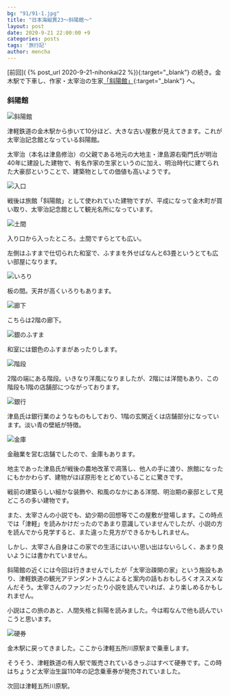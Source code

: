 ```yaml
---
bg: "91/91-1.jpg"
title: "日本海縦貫23～斜陽館～"
layout: post
date: 2020-9-21 22:00:00 +9
categories: posts
tags: '旅行記'
author: mencha
---
```


[前回]( {% post_url 2020-9-21-nihonkai22 %}){:target="_blank"} の続き。金木駅で下車し、作家・太宰治の生家[「斜陽館」](https://dazai.or.jp/modules/contents/index.php?content_id=15){:target="_blank"} へ。

### 斜陽館

![斜陽館](https://drive.google.com/uc?export=view&id=1FnG1lsr6euR4RrVPj0wBaYTOGzL-7KH9)

<!--more-->
津軽鉄道の金木駅から歩いて10分ほど、大きな古い屋敷が見えてきます。これが太宰治記念館となっている斜陽館。

太宰治（本名は津島修治）の父親である地元の大地主・津島源右衛門氏が明治40年に建設した建物で、有名作家の生家というのに加え、明治時代に建てられた大豪邸ということで、建築物としての価値も高いようです。

![入口](https://drive.google.com/uc?export=view&id=1sasfkZLymaYRcdvsqEuKdE8EmkH-qnnd)

戦後は旅館「斜陽館」として使われていた建物ですが、平成になって金木町が買い取り、太宰治記念館として観光名所になっています。

![土間](https://drive.google.com/uc?export=view&id=1Q6x8tnSTSxYyexmhbUxRbYf82mM9y3Qb)

入り口から入ったところ。土間ですらとても広い。

左側はふすまで仕切られた和室で、ふすまを外せばなんと63畳というとても広い部屋になります。

![いろり](https://drive.google.com/uc?export=view&id=1bt-ipIVaQKcujIc4fKS9HJITMqazJ2QN)

板の間。天井が高くいろりもあります。

![廊下](https://drive.google.com/uc?export=view&id=1xK0O10jNnjc_nGQ4zsL8RKlXQSFkQgFp)

こちらは2階の廊下。

![銀のふすま](https://drive.google.com/uc?export=view&id=1zylqg0PN5lsdlhAgAhcgJJDTy7tnaueG)

和室には銀色のふすまがあったりします。

![階段](https://drive.google.com/uc?export=view&id=1ABjPuEjcTXmv8p4_AXO7py8dgIinwdVa)

2階の端にある階段。いきなり洋風になりましたが、2階には洋間もあり、この階段も1階の店舗部につながっております。

![銀行](https://drive.google.com/uc?export=view&id=1VpK01Gri9II8v45B9VqY234oia8u6gq7)

津島氏は銀行業のようなものもしており、1階の玄関近くは店舗部分になっています。淡い青の壁紙が特徴。

![金庫](https://drive.google.com/uc?export=view&id=1MYmx_UHzH2uRjDu-FNY8B2aeH5scrpzY)

金融業を営む店舗でしたので、金庫もあります。

地主であった津島氏が戦後の農地改革で凋落し、他人の手に渡り、旅館になったにもかかわらず、建物がほぼ原形をとどめていることに驚きです。

戦前の建築らしい細かな装飾や、和風のなかにある洋間、明治期の豪邸として見どころの多い建物です。

また、太宰さんの小説でも、幼少期の回想等でこの屋敷が登場します。この時点では「津軽」を読みかけだったのであまり意識していませんでしたが、小説の方を読んでから見学すると、また違った見方ができるかもしれません。

しかし、太宰さん自身はこの家での生活にはいい思い出はないらしく、あまり良いようには書かれていません。

斜陽館の近くには今回は行きませんでしたが「太宰治疎開の家」という施設もあり、津軽鉄道の観光アテンダントさんによると案内の話もおもしろくオススメなんだそう。太宰さんのファンだったり小説を読んでいれば、より楽しめるかもしれません。

小説はこの旅のあと、人間失格と斜陽を読みました。今は暇なんで他も読んでいこうと思います。

![硬券](https://drive.google.com/uc?export=view&id=12cMCKGBMQF3HAqanPt2iKk_7YJohZA0i)

金木駅に戻ってきました。ここから津軽五所川原駅まで乗車します。

そうそう、津軽鉄道の有人駅で販売されているきっぷはすべて硬券です。この時はちょうど太宰治生誕110年の記念乗車券が発売されていました。

次回は津軽五所川原駅。